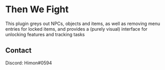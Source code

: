 # Then We Fight

This plugin greys out NPCs, objects and items, as well as removing menu entries for locked items, and provides a (purely visual) interface for unlocking features and tracking tasks

## Contact

Discord: Himon#0594
